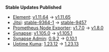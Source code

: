 **Stable Updates Published**

* [Element](https://github.com/element-hq/element-web): [v1.11.64](https://github.com/element-hq/element-web/releases/tag/v1.11.64) -> [v1.11.65](https://github.com/element-hq/element-web/releases/tag/v1.11.65)
* [Jitsi](https://github.com/jitsi/docker-jitsi-meet): [stable-9364-1](https://github.com/jitsi/docker-jitsi-meet/releases/tag/stable-9364-1) -> [stable-9457](https://github.com/jitsi/docker-jitsi-meet/releases/tag/stable-9457)
* [Prometheus Node Exporter](https://github.com/prometheus/node_exporter): [v1.7.0](https://github.com/prometheus/node_exporter/releases/tag/v1.7.0) -> [v1.8.0](https://github.com/prometheus/node_exporter/releases/tag/v1.8.0)
* [Synapse](https://github.com/element-hq/synapse): [v1.105.0](https://github.com/element-hq/synapse/releases/tag/v1.105.0) -> [v1.105.1](https://github.com/element-hq/synapse/releases/tag/v1.105.1)
* [Synapse Admin](https://github.com/Awesome-Technologies/synapse-admin): [0.9.2](https://github.com/Awesome-Technologies/synapse-admin/releases/tag/0.9.2) -> [0.10.1](https://github.com/Awesome-Technologies/synapse-admin/releases/tag/0.10.1)
* [Uptime Kuma](https://github.com/louislam/uptime-kuma): [1.23.12](https://github.com/louislam/uptime-kuma/releases/tag/1.23.12) -> [1.23.13](https://github.com/louislam/uptime-kuma/releases/tag/1.23.13)
